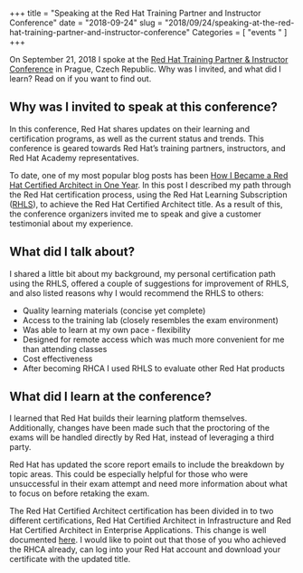 +++
title = "Speaking at the Red Hat Training Partner and Instructor Conference"
date = "2018-09-24"
slug = "2018/09/24/speaking-at-the-red-hat-training-partner-and-instructor-conference"
Categories = [ "events " ]
+++

On September 21, 2018 I spoke at the [Red Hat Training Partner & Instructor Conference](https://www.redhat.com/en/events/training-partner-conference-emea) in Prague, Czech Republic. Why was I invited, and what did I learn? Read on if you want to find out.

<!--more-->

## Why was I invited to speak at this conference?

In this conference, Red Hat shares updates on their learning and certification programs, as well as the current status and trends. This conference is geared towards Red Hat’s training partners, instructors, and Red Hat Academy representatives.

To date, one of my most popular blog posts has been [How I Became a Red Hat Certified Architect in One Year](/blog/2017/08/01/how-i-became-a-red-hat-certified-architect-in-one-year/). In this post I described my path through the Red Hat certification process, using the Red Hat Learning Subscription ([RHLS](https://www.redhat.com/en/services/training/learning-subscription)), to achieve the Red Hat Certified Architect title. As a result of this, the conference organizers invited me to speak and give a customer testimonial about my experience.

## What did I talk about?

I shared a little bit about my background, my personal certification path using the RHLS, offered a couple of suggestions for improvement of RHLS, and also listed reasons why I would recommend the RHLS to others:

*  Quality learning materials (concise yet complete)
* Access to the training lab (closely resembles the exam environment)
* Was able to learn at my own pace - flexibility
*  Designed for remote access which was much more convenient for me than attending classes
* Cost effectiveness
* After becoming RHCA I used RHLS to evaluate other Red Hat products

## What did I learn at the conference?

I learned that Red Hat builds their learning platform themselves. Additionally, changes have been made such that the proctoring of the exams will be handled directly by Red Hat, instead of leveraging a third party.

Red Hat has updated the score report emails to include the breakdown by topic areas. This could be especially helpful for those who were unsuccessful in their exam attempt and need more information about what to focus on before retaking the exam.

The Red Hat Certified Architect certification has been divided in to two different certifications, Red Hat Certified Architect in Infrastructure and Red Hat Certified Architect in Enterprise Applications. This change is well documented [here](https://servicesblog.redhat.com/2018/08/20/red-hat-certified-architect-program-changes/). I would like to point out that those of you who achieved the RHCA already, can log into your Red Hat account and download your certificate with the updated title.
